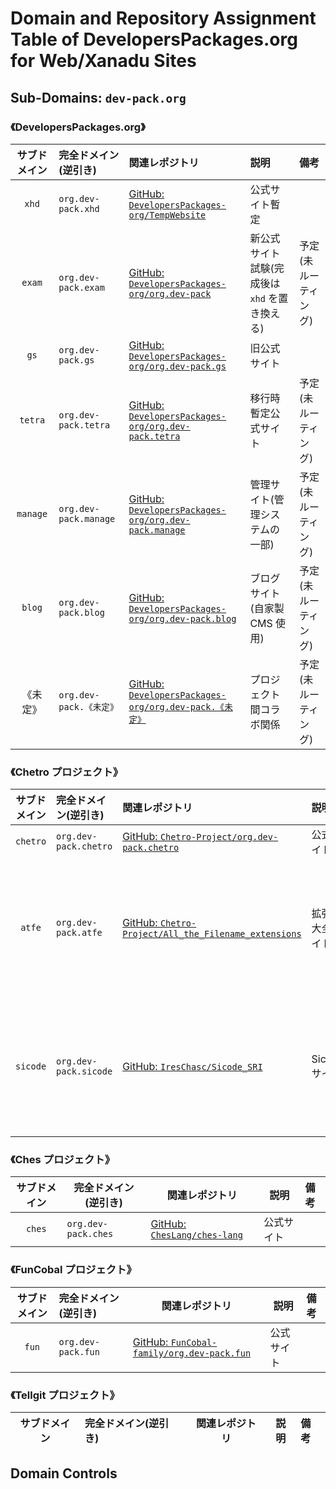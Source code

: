 # Domain and Repository Assignment Table of DevelopersPackages.org for Web/Xanadu Sites

## Sub-Domains: `dev-pack.org`

### 《DevelopersPackages.org》

| サブドメイン | 完全ドメイン(逆引き)    | 関連レポジトリ                                                                                                            | 説明                                          | 備考                 |
| :----------: | :---------------------- | :------------------------------------------------------------------------------------------------------------------------ | :-------------------------------------------- | :------------------- |
|    `xhd`     | `org.dev-pack.xhd`      | [GitHub: `DevelopersPackages-org/TempWebsite`](https://github.com/DevelopersPackages-org/TempWebsite)                     | 公式サイト暫定                                |                      |
|    `exam`    | `org.dev-pack.exam`     | [GitHub: `DevelopersPackages-org/org.dev-pack`](https://github.com/DevelopersPackages-org/org.dev-pack)                   | 新公式サイト試験(完成後は `xhd` を置き換える) | 予定(未ルーティング) |
|     `gs`     | `org.dev-pack.gs`       | [GitHub: `DevelopersPackages-org/org.dev-pack.gs`](https://github.com/DevelopersPackages-org/org.dev-pack.gs)             | 旧公式サイト                                  |                      |
|   `tetra`    | `org.dev-pack.tetra`    | [GitHub: `DevelopersPackages-org/org.dev-pack.tetra`](https://github.com/DevelopersPackages-org/org.dev-pack.tetra)       | 移行時暫定公式サイト                          | 予定(未ルーティング) |
|   `manage`   | `org.dev-pack.manage`   | [GitHub: `DevelopersPackages-org/org.dev-pack.manage`](https://github.com/DevelopersPackages-org/org.dev-pack.manage)     | 管理サイト(管理システムの一部)                | 予定(未ルーティング) |
|    `blog`    | `org.dev-pack.blog`     | [GitHub: `DevelopersPackages-org/org.dev-pack.blog`](https://github.com/DevelopersPackages-org/org.dev-pack.blog)         | ブログサイト(自家製 CMS 使用)                 | 予定(未ルーティング) |
|   《未定》   | `org.dev-pack.《未定》` | [GitHub: `DevelopersPackages-org/org.dev-pack.《未定》`](https://github.com/DevelopersPackages-org/org.dev-pack.《未定》) | プロジェクト間コラボ関係                      | 予定(未ルーティング) |

### 《Chetro プロジェクト》

| サブドメイン | 完全ドメイン(逆引き)  | 関連レポジトリ                                                                                                        | 説明             | 備考                 |
| :----------: | :-------------------- | :-------------------------------------------------------------------------------------------------------------------- | :--------------- | :------------------- |
|   `chetro`   | `org.dev-pack.chetro` | [GitHub: `Chetro-Project/org.dev-pack.chetro`](https://github.com/Chetro-Project/org.dev-pack.chetro)                 | 公式サイト       |                      |
|    `atfe`    | `org.dev-pack.atfe`   | [GitHub: `Chetro-Project/All_the_Filename_extensions`](https://github.com/Chetro-Project/All_the_Filename_extensions) | 拡張子大全サイト | 予定(未ルーティング) |
|   `sicode`   | `org.dev-pack.sicode` | [GitHub: `IresChasc/Sicode_SRI`](https://github.com/IresChasc/Sicode_SRI)                                             | Sicode サイト    | 予定(未ルーティング) |

### 《Ches プロジェクト》

| サブドメイン | 完全ドメイン(逆引き) | 関連レポジトリ                                                        | 説明       | 備考 |
| :----------: | -------------------- | --------------------------------------------------------------------- | ---------- | :--- |
|    `ches`    | `org.dev-pack.ches`  | [GitHub: `ChesLang/ches-lang`](https://github.com/ChesLang/ches-lang) | 公式サイト |      |

### 《FunCobal プロジェクト》

| サブドメイン | 完全ドメイン(逆引き) | 関連レポジトリ                                                                                    | 説明       | 備考 |
| :----------: | :------------------- | ------------------------------------------------------------------------------------------------- | ---------- | :--- |
|    `fun`     | `org.dev-pack.fun`   | [GitHub: `FunCobal-family/org.dev-pack.fun`](https://github.com/FunCobal-family/org.dev-pack.fun) | 公式サイト |      |

### 《Tellgit プロジェクト》

| サブドメイン | 完全ドメイン(逆引き) | 関連レポジトリ | 説明 | 備考 |
| :----------: | :------------------- | -------------- | ---- | :--- |

## Domain Controls
